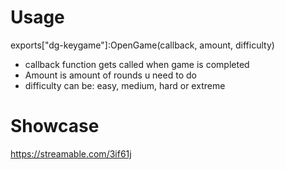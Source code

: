 # Usage
exports["dg-keygame"]:OpenGame(callback, amount, difficulty)
- callback function gets called when game is completed
- Amount is amount of rounds u need to do
- difficulty can be: easy, medium, hard or extreme

# Showcase
https://streamable.com/3if61j